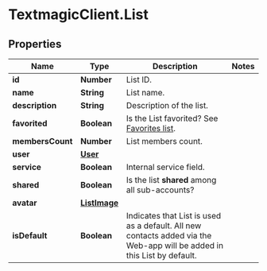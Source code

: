 # TextmagicClient.List

## Properties
Name | Type | Description | Notes
------------ | ------------- | ------------- | -------------
**id** | **Number** | List ID. | 
**name** | **String** | List name. | 
**description** | **String** | Description of the list. | 
**favorited** | **Boolean** | Is the List favorited? See [Favorites list](http://docs.textmagictesting.com/#operation/getFavourites). | 
**membersCount** | **Number** | List members count. | 
**user** | [**User**](User.md) |  | 
**service** | **Boolean** | Internal service field. | 
**shared** | **Boolean** | Is the list **shared** among all sub-accounts? | 
**avatar** | [**ListImage**](ListImage.md) |  | 
**isDefault** | **Boolean** | Indicates that List is used as a default. All new contacts added via the Web-app will be added in this List by default. | 


